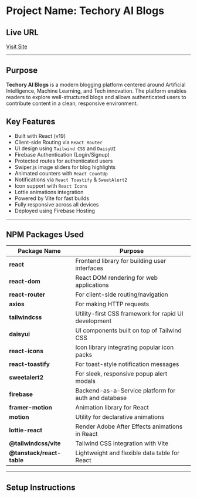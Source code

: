 #  Project Name: Techory AI Blogs

## Live URL  
 [Visit Site](https://blog-web-6a483.web.app/)

---

##  Purpose  

**Techory AI Blogs** is a modern blogging platform centered around Artificial Intelligence, Machine Learning, and Tech innovation. The platform enables readers to explore well-structured blogs and allows authenticated users to contribute content in a clean, responsive environment.


##  Key Features

- Built with React (v19)
- Client-side Routing via `React Router`
- UI design using `Tailwind CSS` and `DaisyUI`
- Firebase Authentication (Login/Signup)
- Protected routes for authenticated users
- Swiper.js image sliders for blog highlights
- Animated counters with `React CountUp`
- Notifications via `React Toastify` & `SweetAlert2`
- Icon support with `React Icons`
- Lottie animations integration
- Powered by Vite for fast builds
- Fully responsive across all devices
- Deployed using Firebase Hosting

---

##  NPM Packages Used

| Package Name                | Purpose                                                                 |
|-----------------------------|-------------------------------------------------------------------------|
| **react**                   | Frontend library for building user interfaces                          |
| **react-dom**               | React DOM rendering for web applications                               |
| **react-router**            | For client-side routing/navigation                                     |
| **axios**                   | For making HTTP requests                                                |
| **tailwindcss**             | Utility-first CSS framework for rapid UI development                   |
| **daisyui**                 | UI components built on top of Tailwind CSS                             |
| **react-icons**             | Icon library integrating popular icon packs                            |
| **react-toastify**          | For toast-style notification messages                                  |
| **sweetalert2**             | For sleek, responsive popup alert modals                               |
| **firebase**                | Backend-as-a-Service platform for auth and database                    |
| **framer-motion**           | Animation library for React                                             |
| **motion**                  | Utility for declarative animations                                     |
| **lottie-react**            | Render Adobe After Effects animations in React                         |
| **@tailwindcss/vite**       | Tailwind CSS integration with Vite                                     |
| **@tanstack/react-table**   | Lightweight and flexible data table for React                          |

---

##  Setup Instructions


